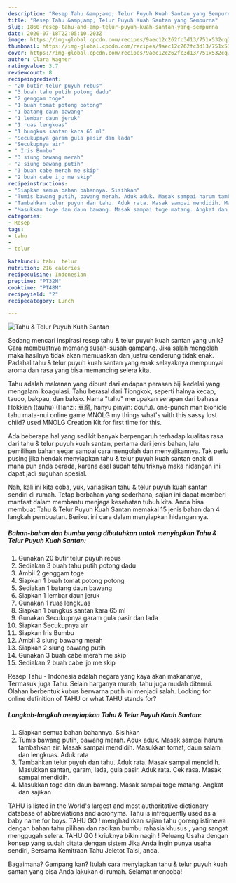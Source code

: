 ```yaml
---
description: "Resep Tahu &amp;amp; Telur Puyuh Kuah Santan yang Sempurna"
title: "Resep Tahu &amp;amp; Telur Puyuh Kuah Santan yang Sempurna"
slug: 1860-resep-tahu-and-amp-telur-puyuh-kuah-santan-yang-sempurna
date: 2020-07-18T22:05:10.203Z
image: https://img-global.cpcdn.com/recipes/9aec12c262fc3d13/751x532cq70/tahu-telur-puyuh-kuah-santan-foto-resep-utama.jpg
thumbnail: https://img-global.cpcdn.com/recipes/9aec12c262fc3d13/751x532cq70/tahu-telur-puyuh-kuah-santan-foto-resep-utama.jpg
cover: https://img-global.cpcdn.com/recipes/9aec12c262fc3d13/751x532cq70/tahu-telur-puyuh-kuah-santan-foto-resep-utama.jpg
author: Clara Wagner
ratingvalue: 3.7
reviewcount: 8
recipeingredient:
- "20 butir telur puyuh rebus"
- "3 buah tahu putih potong dadu"
- "2 genggam toge"
- "1 buah tomat potong potong"
- "1 batang daun bawang"
- "1 lembar daun jeruk"
- "1 ruas lengkuas"
- "1 bungkus santan kara 65 ml"
- "Secukupnya garam gula pasir dan lada"
- "Secukupnya air"
- " Iris Bumbu"
- "3 siung bawang merah"
- "2 siung bawang putih"
- "3 buah cabe merah me skip"
- "2 buah cabe ijo me skip"
recipeinstructions:
- "Siapkan semua bahan bahannya. Sisihkan"
- "Tumis bawang putih, bawang merah. Aduk aduk. Masak sampai harum tambahkan air. Masak sampai mendidih. Masukkan tomat, daun salam dan lengkuas. Aduk rata"
- "Tambahkan telur puyuh dan tahu. Aduk rata. Masak sampai mendidih. Masukkan santan, garam, lada, gula pasir. Aduk rata. Cek rasa. Masak sampai mendidih."
- "Masukkan toge dan daun bawang. Masak sampai toge matang. Angkat dan sajikan"
categories:
- Resep
tags:
- tahu
- 
- telur

katakunci: tahu  telur 
nutrition: 216 calories
recipecuisine: Indonesian
preptime: "PT32M"
cooktime: "PT48M"
recipeyield: "2"
recipecategory: Lunch

---
```



![Tahu &amp; Telur Puyuh Kuah Santan](https://img-global.cpcdn.com/recipes/9aec12c262fc3d13/751x532cq70/tahu-telur-puyuh-kuah-santan-foto-resep-utama.jpg)

Sedang mencari inspirasi resep tahu &amp; telur puyuh kuah santan yang unik? Cara membuatnya memang susah-susah gampang. Jika salah mengolah maka hasilnya tidak akan memuaskan dan justru cenderung tidak enak. Padahal tahu &amp; telur puyuh kuah santan yang enak selayaknya mempunyai aroma dan rasa yang bisa memancing selera kita.

Tahu adalah makanan yang dibuat dari endapan perasan biji kedelai yang mengalami koagulasi. Tahu berasal dari Tiongkok, seperti halnya kecap, tauco, bakpau, dan bakso. Nama &#34;tahu&#34; merupakan serapan dari bahasa Hokkian (tauhu) (Hanzi: 豆腐, hanyu pinyin: doufu). one-punch man bionicle tahu mata-nui online game MNOLG my things what&#39;s with this sassy lost child? used MNOLG Creation Kit for first time for this.

Ada beberapa hal yang sedikit banyak berpengaruh terhadap kualitas rasa dari tahu &amp; telur puyuh kuah santan, pertama dari jenis bahan, lalu pemilihan bahan segar sampai cara mengolah dan menyajikannya. Tak perlu pusing jika hendak menyiapkan tahu &amp; telur puyuh kuah santan enak di mana pun anda berada, karena asal sudah tahu triknya maka hidangan ini dapat jadi suguhan spesial.


Nah, kali ini kita coba, yuk, variasikan tahu &amp; telur puyuh kuah santan sendiri di rumah. Tetap berbahan yang sederhana, sajian ini dapat memberi manfaat dalam membantu menjaga kesehatan tubuh kita. Anda bisa membuat Tahu &amp; Telur Puyuh Kuah Santan memakai 15 jenis bahan dan 4 langkah pembuatan. Berikut ini cara dalam menyiapkan hidangannya.

<!--inarticleads1-->

##### Bahan-bahan dan bumbu yang dibutuhkan untuk menyiapkan Tahu &amp; Telur Puyuh Kuah Santan:

1. Gunakan 20 butir telur puyuh rebus
1. Sediakan 3 buah tahu putih potong dadu
1. Ambil 2 genggam toge
1. Siapkan 1 buah tomat potong potong
1. Sediakan 1 batang daun bawang
1. Siapkan 1 lembar daun jeruk
1. Gunakan 1 ruas lengkuas
1. Siapkan 1 bungkus santan kara 65 ml
1. Gunakan Secukupnya garam gula pasir dan lada
1. Siapkan Secukupnya air
1. Siapkan  Iris Bumbu
1. Ambil 3 siung bawang merah
1. Siapkan 2 siung bawang putih
1. Gunakan 3 buah cabe merah me skip
1. Sediakan 2 buah cabe ijo me skip


Resep Tahu - Indonesia adalah negara yang kaya akan makananya, Termasuk juga Tahu. Selain harganya murah, tahu juga mudah ditemui. Olahan berbentuk kubus berwarna putih ini menjadi salah. Looking for online definition of TAHU or what TAHU stands for? 

<!--inarticleads2-->

##### Langkah-langkah menyiapkan Tahu &amp; Telur Puyuh Kuah Santan:

1. Siapkan semua bahan bahannya. Sisihkan
1. Tumis bawang putih, bawang merah. Aduk aduk. Masak sampai harum tambahkan air. Masak sampai mendidih. Masukkan tomat, daun salam dan lengkuas. Aduk rata
1. Tambahkan telur puyuh dan tahu. Aduk rata. Masak sampai mendidih. Masukkan santan, garam, lada, gula pasir. Aduk rata. Cek rasa. Masak sampai mendidih.
1. Masukkan toge dan daun bawang. Masak sampai toge matang. Angkat dan sajikan


TAHU is listed in the World&#39;s largest and most authoritative dictionary database of abbreviations and acronyms. Tahu is infrequently used as a baby name for boys. TAHU GO ! menghadirkan sajian tahu goreng istimewa dengan bahan tahu pilihan dan racikan bumbu rahasia khusus , yang sangat menggugah selera. TAHU GO ! kriuknya bikin nagih ! Peluang Usaha dengan konsep yang sudah ditata dengan sistem Jika Anda ingin punya usaha sendiri, Bersama Kemitraan Tahu Jeletot Taisi, anda. 

Bagaimana? Gampang kan? Itulah cara menyiapkan tahu &amp; telur puyuh kuah santan yang bisa Anda lakukan di rumah. Selamat mencoba!

